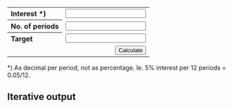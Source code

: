 <!DOCTYPE html>
<html>

<head>
    <title>Investment calculator</title>
    <style>
        body {
            font-style: Arial, helvetica, sans-serif;
        }
        th {
            text-align: left;
        }
    </style>
</head>
<body>
    <table>
        <tr>
            <th>Interest *)<br>
            <td><input id="fldInterest">
        </tr>
        <tr>
            <th>No. of periods
            <td><input id="fldPeriodCount">
        </tr>
        <tr>
            <th>Target
            <td><input id="fldTarget">
        </tr>
        <tr>
            <td colspan="2" style="text-align: right;">
                <button id="btnCalc">Calculate</button>
            </td>
        </tr>
    </table>
    <div>
        *) As decimal per period, not as percentage. Ie. 5% interest per 12 periods = 0.05/12.
    </div>
    <h2>Iterative output</h2>
    <div id="output">
    </div>
    <script src="js/InvCalc.js"></script>
</body>
</html>